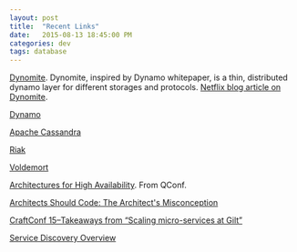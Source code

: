 ```yaml
---
layout: post
title:  "Recent Links"
date:   2015-08-13 18:45:00 PM
categories: dev
tags: database
---
```


[Dynomite](https://github.com/Netflix/dynomite). Dynomite, inspired by Dynamo whitepaper, is a thin, distributed dynamo layer for different storages and protocols. [Netflix blog article on Dynomite](http://techblog.netflix.com/2014/11/introducing-dynomite.html).

[Dynamo](https://en.wikipedia.org/wiki/Dynamo_(storage_system))

[Apache Cassandra](https://en.wikipedia.org/wiki/Apache_Cassandra)

[Riak](https://en.wikipedia.org/wiki/Riak)

[Voldemort](https://en.wikipedia.org/wiki/Voldemort_(distributed_data_store))

[Architectures for High Availability](http://www.slideshare.net/adrianco/architectures-for-high-availability-qconsf). From QConf.

[Architects Should Code: The Architect's Misconception](http://www.infoq.com/articles/architects-should-code-bryson)

[CraftConf 15–Takeaways from “Scaling micro-services at Gilt”](http://theburningmonk.com/2015/05/craftconf15-takeaways-from-scaling-micro-services-at-gilt/)

[Service Discovery Overview](http://www.simplicityitself.com/learning/getting-started-microservices/service-discovery-overview/)
